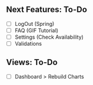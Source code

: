 
## Next Features: To-Do
- [ ] LogOut (Spring)
- [ ] FAQ (GIF Tutorial)
- [ ] Settings (Check Availability)
- [ ] Validations

## Views: To-Do
- [ ] Dashboard > Rebuild Charts
